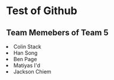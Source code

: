 <!DOCTYPE html>
<html>
  <h1> 
      Test of Github 
  </h1>
  <body>
    <h2> Team Memebers of Team 5 </h2>
    <li> 
      Colin Stack
      </li>
    <li>
      Han Song
    </li>
    <li>
      Ben Page
    </li>
    <li>
      Matiyas I'd
      </li>
    <li>
      Jackson Chiem
    </li>
  </body>
</html>
